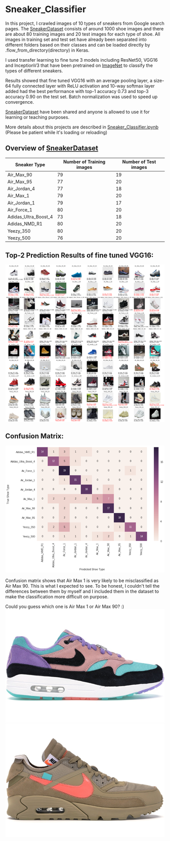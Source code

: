 # Sneaker_Classifier
In this project, I crawled images of 10 types of sneakers from Google search pages. The [SneakerDataset](https://drive.google.com/drive/folders/1EOROtXHeroQuaXe81oUmvjj575DnNo3c?usp=sharing) consists of around 1000 shoe images and there are about 80 training images and 20 test images for each type of shoe. All images in training set and test set have already been separated into different folders based on their classes and can be loaded directly by .flow_from_directory(directory) in Keras. 

I used transfer learning to fine tune 3 models including ResNet50, VGG16 and InceptionV3 that have been pretrained on [ImageNet](http://www.image-net.org/) to classify the types of different sneakers.

Results showed that fine tuned VGG16 with an average pooling layer, a size-64 fully connected layer with ReLU activation and 10-way softmax layer added had the best performance with top-1 accuracy 0.73 and top-3 accuracy 0.90 on the test set. Batch normalization was used to speed up convergence.

[SneakerDataset](https://drive.google.com/drive/folders/1EOROtXHeroQuaXe81oUmvjj575DnNo3c?usp=sharing) have been shared and anyone is allowed to use it for learning or teaching purposes.

More details about this projects are described in [Sneaker_Classifier.ipynb](Sneaker_Classifier.ipynb) (Please be patient while it's loading or reloading)
      
## Overview of [SneakerDataset](https://drive.google.com/drive/folders/1EOROtXHeroQuaXe81oUmvjj575DnNo3c?usp=sharing) 

|Sneaker Type           | Number of Training images   | Number of Test images  |
|-----------------------|-----------------------------|------------------------|
|Air_Max_90             |79                           |                     19 |
|Air_Max_95             |77                           |                     20 |
|Air_Jordan_4           |77                           |                     18 |
|Air_Max_1              |79                           |                     20 |
|Air_Jordan_1           |79                           |                     17 |
|Air_Force_1            |80                           |                     20 |
|Adidas_Ultra_Boost_4   |73                           |                     18 |
|Adidas_NMD_R1          |80                           |                     20 |
|Yeezy_350              |80                           |                     20 |
|Yeezy_500              |76                           |                     20 |

## Top-2 Prediction Results of fine tuned VGG16:

![Prediction](figures/predication.png)


## Confusion Matrix:

![cm](figures/confusion.png)

Confusion matrix shows that Air Max 1 is very likely to be misclassified as Air Max 90. This is what I expected to see. To be honest, I couldn't tell the differences between them by myself and I included them in the dataset to make the classification more difficult on purpose.

Could you guess which one is Air Max 1 or Air Max 90? :)
![max1](figures/Air_Max_1.jpg) 
![max90](figures/Air_Max_90.jpg)
